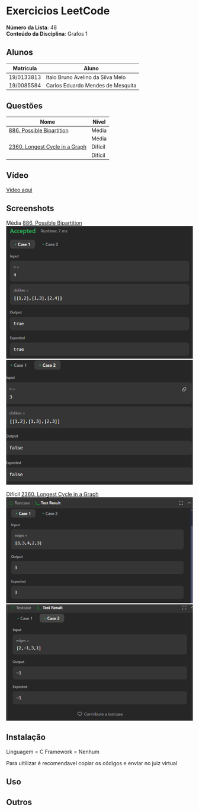 
# Exercicios LeetCode

**Número da Lista**: 48</br>
**Conteúdo da Disciplina**: Grafos 1</br>

## Alunos

|Matrícula | Aluno |
| -- | -- |
| 19/0133813  |  Italo Bruno Avelino da Silva Melo |
| 19/0085584  |  Carlos Eduardo Mendes de Mesquita |

## Questões

| Nome  | Nível   |
| ---------------------- | ------- |
| [886. Possible Bipartition](https://leetcode.com/problems/possible-bipartition/description/)   | Média |
|          | Média   |
| [2360. Longest Cycle in a Graph](https://leetcode.com/problems/longest-cycle-in-a-graph/)| Difícil |
|          | Difícil |

## Vídeo

[Vídeo aqui](a)

## Screenshots

Média [886. Possible Bipartition](https://leetcode.com/problems/possible-bipartition/description/)</br>
![bipartido teste 1](/assets/bipartiTeste1.png)
![bipartido teste 2](/assets/bipartiTeste2.png)

Difícil [2360. Longest Cycle in a Graph](https://leetcode.com/problems/longest-cycle-in-a-graph/)</br>
![Maior Ciclo teste 1](/assets/MaiorTeste1.png)
![Maior Ciclo teste 1](/assets/MaiorTeste2.png)

## Instalação

Linguagem = C
Framework = Nenhum

Para ultilizar é recomendavel copiar os códigos e enviar no juiz virtual

## Uso

## Outros

